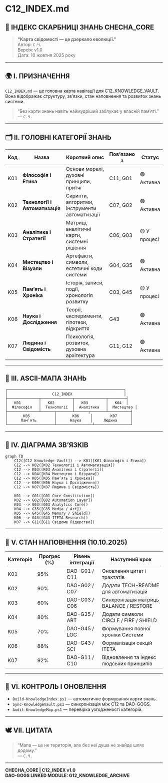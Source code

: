 # C12_INDEX.md
## 🧭 ІНДЕКС СКАРБНИЦІ ЗНАНЬ CHECHA_CORE
> **“Карта свідомості — це дзеркало еволюції.”**  
> Автор: `С.Ч.`  
> Версія: v1.0  
> Дата: 10 жовтня 2025 року

---

## 🌍 I. ПРИЗНАЧЕННЯ

`C12_INDEX.md` — це головна карта навігації для C12_KNOWLEDGE_VAULT.  
Вона відображає структуру, зв’язки, стан наповнення та розвиток знань системи.

> “Без карти знань навіть наймудріший заблукає у власній пам’яті.”  
> — `С.Ч.`

---

## 🗂️ II. ГОЛОВНІ КАТЕГОРІЇ ЗНАНЬ

| Код | Назва | Короткий опис | Пов’язано з | Статус |
|------|--------|----------------|--------------|----------|
| K01 | **Філософія і Етика** | Основи моралі, духовні принципи, притчі | C11, G01 | 🟢 Активна |
| K02 | **Технології і Автоматизація** | Скрипти, алгоритми, інструменти автоматизації | C07, G02 | 🟢 Активна |
| K03 | **Аналітика і Стратегії** | Матриці, аналітичні карти, системні рішення | C06, G03 | 🟡 У процесі |
| K04 | **Мистецтво і Візуали** | Артефакти, символи, естетичні коди системи | G04, G35 | 🟢 Активна |
| K05 | **Пам’ять і Хроніка** | Історія, записи, події, хронологія розвитку | C03, G45 | 🟡 У процесі |
| K06 | **Наука і Дослідження** | Теорії, експерименти, гіпотези, відкриття | G43 | 🟢 Активна |
| K07 | **Людина і Свідомість** | Психологія, розвиток, духовна архітектура | G11, G12 | 🟢 Активна |

---

## 🧩 III. ASCII-МАПА ЗНАНЬ

```
┌────────────────────────────────────────────────────┐
│                    C12_INDEX                       │
├──────────────┬──────────────┬──────────────┬────────┤
│   K01        │   K02        │   K03        │   K04  │
│  Філософія   │  Технології  │  Аналітика   │  Мистецтво │
├──────────────┴──────┬───────┴──────┬───────┴──────────┤
│       K05           │       K06     │        K07      │
│      Пам’ять        │      Наука    │     Людина      │
└─────────────────────┴────────────────┴────────────────┘
```

---

## 🔗 IV. ДІАГРАМА ЗВ’ЯЗКІВ

```mermaid
graph TD
    C12([C12 Knowledge Vault]) --> K01([K01 Філософія і Етика])
    C12 --> K02([K02 Технології і Автоматизація])
    C12 --> K03([K03 Аналітика і Стратегії])
    C12 --> K04([K04 Мистецтво і Візуали])
    C12 --> K05([K05 Пам’ять і Хроніка])
    C12 --> K06([K06 Наука і Дослідження])
    C12 --> K07([K07 Людина і Свідомість])

    K01 --> G01([G01 Core Constitution])
    K02 --> G02([G02 Automation Layer])
    K03 --> G03([G03 Analytics Core])
    K04 --> G35([G35 Media / Art])
    K05 --> G45([G45 Memory / Shield])
    K06 --> G43([G43 ITETA Research])
    K07 --> G11([G11 Свідоме Лідерство])
```

---

## 🧮 V. СТАН НАПОВНЕННЯ (10.10.2025)

| Категорія | Прогрес (%) | Рівень інтеграції | Наступний крок |
|------------|--------------|------------------|----------------|
| K01 | 95% | DAO-G01 / C11 | Оновлення цитат і трактатів |
| K02 | 90% | DAO-G02 / C07 | Додати TECH-README для автоматизацій |
| K03 | 60% | DAO-G03 / C06 | Синхронізація матриць BALANCE / RESTORE |
| K04 | 80% | DAO-G35 / ART | Додати символи CIRCLE / FIRE / SHIELD |
| K05 | 70% | DAO-G45 / LOG | Формування повної хроніки Системи |
| K06 | 88% | DAO-G43 / SCI | Формалізація секцій ITETA |
| K07 | 92% | DAO-G11 / C10 | Відновлення та індекс людських принципів |

---

## 🧠 VI. КОНТРОЛЬ І ОНОВЛЕННЯ

- `Build-KnowledgeIndex.ps1` — автоматичне формування карти знань.
- `Sync-KnowledgeVault.ps1` — синхронізація між C12 та DAO-GOGS.
- `Audit-KnowledgeMap.ps1` — перевірка узгодженості категорій.

---

## 🕊️ VII. ЦИТАТА

> “Мапа — це не територія, але без неї душа не знайде шлях додому.”  
> — `С.Ч.`

---

**CHECHA_CORE | C12_INDEX v1.0**  
**DAO-GOGS LINKED MODULE: G12_KNOWLEDGE_ARCHIVE**
